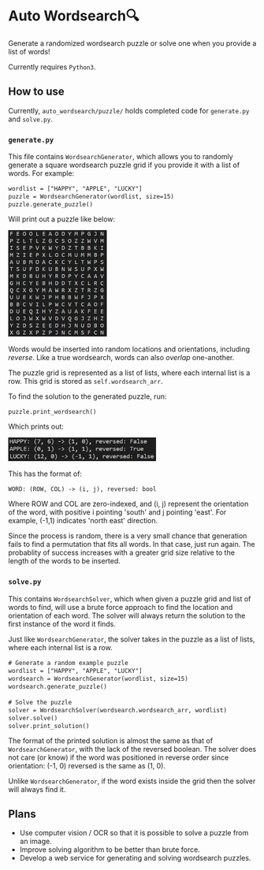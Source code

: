 # Auto Wordsearch🔍
Generate a randomized wordsearch puzzle or solve one when you provide a list of words!

Currently requires `Python3`.

## How to use
Currently, `auto_wordsearch/puzzle/` holds completed code for `generate.py` and `solve.py`.

### `generate.py`
This file contains `WordsearchGenerator`, which allows you to randomly generate a square wordsearch puzzle grid if you provide it with a list of words. For example:

```
wordlist = ["HAPPY", "APPLE", "LUCKY"]
puzzle = WordsearchGenerator(wordlist, size=15)
puzzle.generate_puzzle()
```

Will print out a puzzle like below:

<img src="./github_images/puzzle_example.jpg" width=200>

Words would be inserted into random locations and orientations, including *reverse*. Like a true wordsearch, words can also *overlap* one-another.

The puzzle grid is represented as a list of lists, where each internal list is a row. This grid is stored as `self.wordsearch_arr`.

To find the solution to the generated puzzle, run:
```
puzzle.print_wordsearch()
```
Which prints out:

<img src="./github_images/puzzle_example_soln.jpg" width=300>

This has the format of:
```
WORD: (ROW, COL) -> (i, j), reversed: bool
```
Where ROW and COL are zero-indexed, and (i, j) represent the orientation of the word, with positive i pointing 'south' and j pointing 'east'. For example, (-1,1) indicates 'north east' direction.

Since the process is random, there is a very small chance that generation fails to find a permutation that fits all words. In that case, just run again. The probablity of success increases with a greater grid size relative to the length of the words to be inserted.

### `solve.py`
This contains `WordsearchSolver`, which when given a puzzle grid and list of words to find, will use a brute force approach to find the location and orientation of each word. The solver will always return the solution to the first instance of the word it finds.

Just like `WordsearchGenerator`, the solver takes in the puzzle as a list of lists, where each internal list is a row.
```
# Generate a random example puzzle
wordlist = ["HAPPY", "APPLE", "LUCKY"]
wordsearch = WordsearchGenerator(wordlist, size=15)
wordsearch.generate_puzzle()

# Solve the puzzle
solver = WordsearchSolver(wordsearch.wordsearch_arr, wordlist)
solver.solve()
solver.print_solution()
```
The format of the printed solution is almost the same as that of `WordsearchGenerator`, with the lack of the reversed boolean. The solver does not care (or know) if the word was positioned in reverse order since orientation: (-1, 0) reversed is the same as (1, 0).

Unlike `WordsearchGenerator`, if the word exists inside the grid then the solver will always find it.

## Plans
- Use computer vision / OCR so that it is possible to solve a puzzle from an image.
- Improve solving algorithm to be better than brute force.
- Develop a web service for generating and solving wordsearch puzzles.
